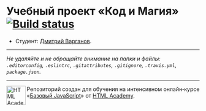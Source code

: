 # Учебный проект «Код и Магия» [![Build status][travis-image]][travis-url]

* Студент: [Дмитрий Варганов](https://up.htmlacademy.ru/javascript/11/user/254319).

---

_Не удаляйте и не обращайте внимание на папки и файлы:_<br>
_`.editorconfig`, `.eslintrc`, `.gitattributes`, `.gitignore`, `.travis.yml`, `package.json`._

---

<a href="https://htmlacademy.ru/intensive/javascript"><img align="left" width="50" height="50" title="HTML Academy" src="https://up.htmlacademy.ru/static/img/intensive/javascript/logo-for-github.svg"></a>

Репозиторий создан для обучения на интенсивном онлайн‑курсе «[Базовый JavaScript](https://htmlacademy.ru/intensive/javascript)» от [HTML Academy](https://htmlacademy.ru).

[travis-image]: https://travis-ci.org/htmlacademy-javascript/254319-code-and-magick.svg?branch=master
[travis-url]: https://travis-ci.org/htmlacademy-javascript/254319-code-and-magick
